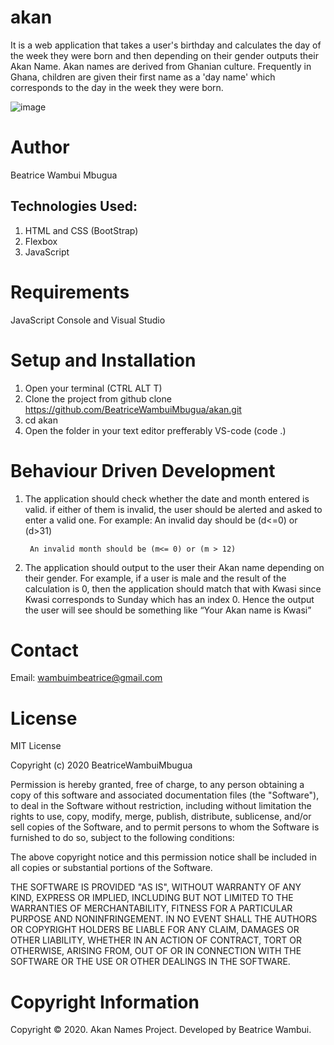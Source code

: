 # akan
It is a web application that takes a user's birthday and calculates the day of the week they were born and then depending on their gender outputs their Akan Name. 
Akan names are derived from Ghanian culture. 
Frequently in Ghana, children are given their first name as a 'day name' which corresponds to the day in the week they were born. 


![image](https://user-images.githubusercontent.com/68596845/90987132-51959e80-e591-11ea-89e8-bd733c02235c.png)

# Author
Beatrice Wambui Mbugua

## Technologies Used:
1. HTML and CSS (BootStrap)
2. Flexbox
3. JavaScript

# Requirements
JavaScript Console and Visual Studio

# Setup and Installation
1. Open your terminal (CTRL ALT T)
2. Clone the project from github clone https://github.com/BeatriceWambuiMbugua/akan.git
3. cd akan
4. Open the folder in your text editor prefferably VS-code (code .)

# Behaviour Driven Development
1. The application should check whether the date and month entered is valid. if either of them is invalid,  the user should be alerted and asked to enter a valid one. For example:
        An invalid day should be (d<=0) or (d>31)

        An invalid month should be (m<= 0) or (m > 12)  

2. The application should output to the user their Akan name depending on their gender. For example, if a user is male and the result of the calculation is 0, then the application should match that with Kwasi since Kwasi corresponds to Sunday which has an index 0. 
Hence the output the user will see should be something like “Your Akan name is Kwasi”

# Contact
Email: wambuimbeatrice@gmail.com

# License

MIT License

Copyright (c) 2020 BeatriceWambuiMbugua

Permission is hereby granted, free of charge, to any person obtaining a copy
of this software and associated documentation files (the "Software"), to deal
in the Software without restriction, including without limitation the rights
to use, copy, modify, merge, publish, distribute, sublicense, and/or sell
copies of the Software, and to permit persons to whom the Software is
furnished to do so, subject to the following conditions:

The above copyright notice and this permission notice shall be included in all
copies or substantial portions of the Software.

THE SOFTWARE IS PROVIDED "AS IS", WITHOUT WARRANTY OF ANY KIND, EXPRESS OR
IMPLIED, INCLUDING BUT NOT LIMITED TO THE WARRANTIES OF MERCHANTABILITY,
FITNESS FOR A PARTICULAR PURPOSE AND NONINFRINGEMENT. IN NO EVENT SHALL THE
AUTHORS OR COPYRIGHT HOLDERS BE LIABLE FOR ANY CLAIM, DAMAGES OR OTHER
LIABILITY, WHETHER IN AN ACTION OF CONTRACT, TORT OR OTHERWISE, ARISING FROM,
OUT OF OR IN CONNECTION WITH THE SOFTWARE OR THE USE OR OTHER DEALINGS IN THE
SOFTWARE.

# Copyright Information

Copyright © 2020. Akan Names Project. Developed by Beatrice Wambui.
                                 

